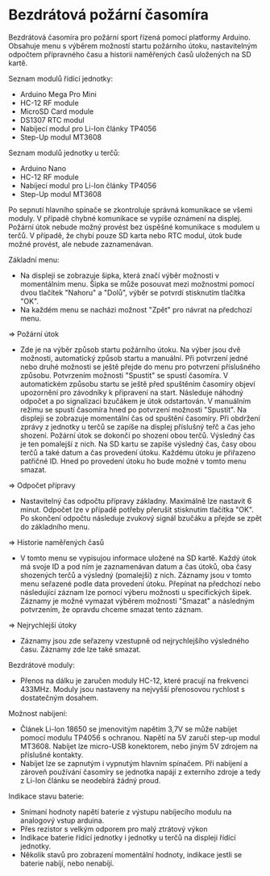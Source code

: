 # Bezdrátová požární časomíra
Bezdrátová časomíra pro požární sport řízená pomocí platformy Arduino. Obsahuje menu s výběrem možností startu požárního útoku, nastavitelným odpočtem přípravného času a historii naměřených časů uložených na SD kartě.

Seznam modulů řídící jednotky:
- Arduino Mega Pro Mini
- HC-12 RF module
- MicroSD Card module
- DS1307 RTC modul
- Nabíjecí modul pro Li-Ion články TP4056
- Step-Up modul MT3608

Seznam modulů jednotky u terčů:
- Arduino Nano
- HC-12 RF module
- Nabíjecí modul pro Li-Ion články TP4056
- Step-Up modul MT3608
 
      
Po sepnutí hlavního spínače se zkontroluje správná komunikace se všemi moduly. V případě chybné komunikace se vypíše oznámení na displej. Požární útok nebude možný provést bez úspěšné komunikace s modulem u terčů. V případě, že chybí pouze SD karta nebo RTC modul, útok bude možné provést, ale nebude zaznamenávan. 

Základní menu:

- Na displeji se zobrazuje šipka, která značí výběr možnosti v momentálním menu. Šipka se může posouvat mezi možnostmi pomocí dvou tlačítek "Nahoru" a "Dolů", výběr se potvrdí stisknutím tlačítka "OK".
- Na každém menu se nacházi možnost "Zpět" pro návrat na předchozí menu.

=> Požární útok
- Zde je na výběr způsob startu požárního útoku. Na výber jsou dvě možnosti, automatický způsob startu a manuální. Při potvrzení jedné nebo druhé možnosti se ještě přejde do menu pro potvrzení příslušného způsobu. Potvrzením možnosti "Spustit" se spustí časomíra. V automatickém způsobu startu se ještě před spuštěním časomíry objeví upozornění pro závodníky k připravení na start. Následuje náhodný odpočet a po signalizaci bzučákem je útok odstartován. V manuálním režimu se spustí časomíra hned po potvrzení možnosti "Spustit". Na displeji se zobrazuje momentální čas od spuštění časomíry. Při obdržení zprávy z jednotky u terčů se zapíše na displej příslušný teřč a čas jeho shození. Požární útok se dokončí po shození obou terčů. Výsledný čas je ten pomalejší z nich. Na SD kartu se zapíše výsledný čas, časy obou terčů a také datum a čas provedení útoku. Každému útoku je přiřazeno patřičné ID. Hned po provedení útoku ho bude možné v tomto menu smazat.

=> Odpočet přípravy
- Nastavitelný čas odpočtu přípravy základny. Maximálně lze nastavit 6 minut. Odpočet lze v případě potřeby přerušit stisknutím tlačítka "OK". Po skončení odpočtu následuje zvukový signál bzučáku a přejde se zpět do základního menu. 

=> Historie naměřených časů
- V tomto menu se vypisujou informace uložené na SD kartě. Každý útok má svoje ID a pod ním je zaznamenávan datum a čas útoků, oba časy shozených terčů a výsledný (pomalejší) z nich. Záznamy jsou v tomto menu seřazené podle data provedení útoku. Přepínat na předchozí nebo následující záznam lze pomocí výberu možnosti u specifických šipek. Záznamy je možné vymazat výběrem možnosti "Smazat" a následným potvrzením, že opravdu chceme smazat tento záznam. 

=> Nejrychlejší útoky
- Záznamy jsou zde seřazeny vzestupně od nejrychlejšího výsledného času. Záznamy zde lze také smazat.


Bezdrátové moduly:

- Přenos na dálku je zaručen moduly HC-12, které pracují na frekvenci 433MHz. Moduly jsou nastaveny na nejvyšší přenosovou rychlost s dostatečným dosahem.

Možnost nabíjení:

- Článek Li-Ion 18650 se jmenovitým napětím 3,7V se může nabíjet pomocí modulu TP4056 s ochranou. Napětí na 5V zaručí step-up modul MT3608. Nabíjet lze micro-USB konektorem, nebo jiným 5V zdrojem na příslušné kontakty.
- Nabíjet lze se zapnutým i vypnutým hlavním spínačem. Při nabíjení a zároveň používání časomíry se jednotka napájí z externího zdroje a tedy z Li-Ion článku se neodebírá žádný proud.

Indikace stavu baterie:

- Snímaní hodnoty napětí baterie z výstupu nabíjecího modulu na analogový vstup arduina.
- Přes rezistor s velkým odporem pro malý ztrátový výkon
- Indikace baterie řídící jednotky i jednotky u terčů na displeji řídící jednotky.
- Několik stavů pro zobrazení momentální hodnoty, indikace jestli se baterie nabíjí, nebo nenabíjí.
